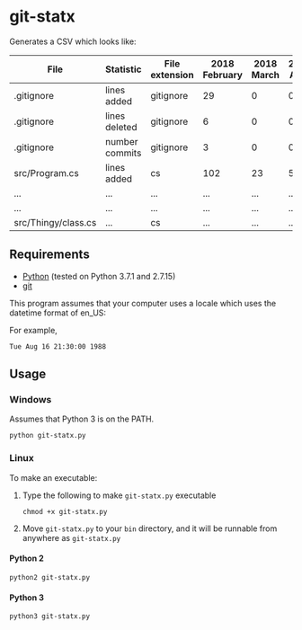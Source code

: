 ﻿# git-statx

Generates a CSV which looks like:

| File                | Statistic      | File extension | 2018 February | 2018 March | 2018 April | ... | Dir1 | Dir2   | ... |
| ------------------- | -------------- | -------------- | ------------- | ---------- | ---------- | --- | ---- | ------ | --- |
| .gitignore          | lines added    | gitignore      | 29            | 0          | 0          | 2   |      |        |     |
| .gitignore          | lines deleted  | gitignore      | 6             | 0          | 0          | 0   |      |        |     |
| .gitignore          | number commits | gitignore      | 3             | 0          | 0          | 1   |      |        |     |
| src/Program.cs      | lines added    | cs             | 102           | 23         | 56         | 123 | src  |        |     |
| ...                 | ...            | ...            | ...           | ...        | ...        | ... |      |        |     |
| ...                 | ...            | ...            | ...           | ...        | ...        | ... |      |        |     |
| src/Thingy/class.cs | ...            | cs             | ...           | ...        | ...        | ... | src  | Thingy |     |

## Requirements

* [Python](https://www.python.org/) (tested on Python 3.7.1 and 2.7.15)
* [git](https://git-scm.com/)

This program assumes that your computer uses a locale which uses the datetime format of en_US:

For example,

``` shell
Tue Aug 16 21:30:00 1988
```

## Usage

### Windows

Assumes that Python 3 is on the PATH.

``` shell
python git-statx.py
```

### Linux

To make an executable:

1. Type the following to make `git-statx.py` executable
   ``` shell
   chmod +x git-statx.py
   ```
2. Move `git-statx.py` to your `bin` directory, and it will be runnable from anywhere as `git-statx.py`

#### Python 2

``` shell
python2 git-statx.py
```

#### Python 3


``` shell
python3 git-statx.py
```